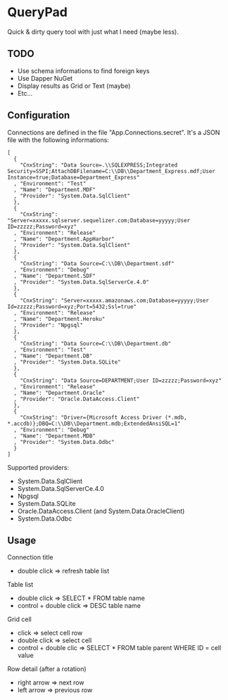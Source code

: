 # QueryPad

Quick & dirty query tool with just what I need (maybe less).


## TODO

* Use schema informations to find foreign keys
* Use Dapper NuGet
* Display results as Grid or Text (maybe)
* Etc...


## Configuration

Connections are defined in the file "App.Connections.secret". It's a JSON file
with the following informations:

```
[
  {
    "CnxString": "Data Source=.\\SQLEXPRESS;Integrated Security=SSPI;AttachDBFilename=C:\\DB\\Department_Express.mdf;User Instance=true;Database=Department_Express"
  , "Environment": "Test"
  , "Name": "Department.MDF"
  , "Provider": "System.Data.SqlClient"
  },
  {
    "CnxString": "Server=xxxxx.sqlserver.sequelizer.com;Database=yyyyy;User ID=zzzzz;Password=xyz"
  , "Environment": "Release"
  , "Name": "Department.AppHarbor"
  , "Provider": "System.Data.SqlClient"
  },
  {
    "CnxString": "Data Source=C:\\DB\\Department.sdf"
  , "Environment": "Debug"
  , "Name": "Department.SDF"
  , "Provider": "System.Data.SqlServerCe.4.0"
  },
  {
    "CnxString": "Server=xxxxx.amazonaws.com;Database=yyyyy;User Id=zzzzz;Password=xyz;Port=5432;Ssl=true"
  , "Environment": "Release"
  , "Name": "Department.Heroku"
  , "Provider": "Npgsql"
  },
  {
    "CnxString": "Data Source=C:\\DB\\Department.db"
  , "Environment": "Test"
  , "Name": "Department.DB"
  , "Provider": "System.Data.SQLite"
  },
  {
    "CnxString": "Data Source=DEPARTMENT;User ID=zzzzz;Password=xyz"
  , "Environment": "Release"
  , "Name": "Department.Oracle"
  , "Provider": "Oracle.DataAccess.Client"
  },
  {
    "CnxString": "Driver={Microsoft Access Driver (*.mdb, *.accdb)};DBQ=C:\\DB\\Department.mdb;ExtendedAnsiSQL=1"
  , "Environment": "Debug"
  , "Name": "Department.MDB"
  , "Provider": "System.Data.Odbc"
  }
]
```

Supported providers:
* System.Data.SqlClient
* System.Data.SqlServerCe.4.0
* Npgsql
* System.Data.SQLite
* Oracle.DataAccess.Client (and System.Data.OracleClient)
* System.Data.Odbc


## Usage

Connection title
* double click => refresh table list

Table list
* double click => SELECT * FROM table name
* control + double click => DESC table name

Grid cell
* click => select cell row
* double click => select cell
* control + double clic => SELECT * FROM table parent WHERE ID = cell value

Row detail (after a rotation)
* right arrow => next row
* left arrow => previous row
